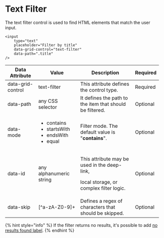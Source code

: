 # Text Filter

The text filter control is used to find HTML elements that match the user input.

```markup
<input
    type="text"
    placeholder="Filter by title"
    data-grid-control="text-filter"
    data-path=".title"
/>
```

| Data Attribute    | Value                                                                        | Description                                                                                        | Required |
| ----------------- | ---------------------------------------------------------------------------- | -------------------------------------------------------------------------------------------------- | -------- |
| data-grid-control | text-filter                                                                  | This attribute defines the control type.                                                           | Required |
| data-path         | any CSS selector                                                             | It defines the path to the item that should be filtered.                                           | Optional |
| data-mode         | <ul><li>contains</li><li>startsWith</li><li>endsWith</li><li>equal</li></ul> | Filter mode. The default value is "**contains**".                                                  | Optional |
| data-id           | any alphanumeric string                                                      | <p>This attribute may be used in the deep-link, </p><p>local storage, or complex filter logic.</p> | Optional |
| data-skip         | \[^a-zA-Z0-9]+                                                               | Defines a regex of characters that should be skipped.                                              | Optional |

{% hint style="info" %}
If the filter returns no results, it's possible to add [no results found label](label.md#no-results-label).
{% endhint %}

